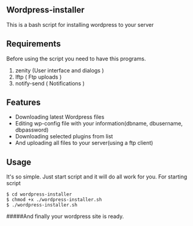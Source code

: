 Wordpress-installer
-----------------

This is a bash script for installing wordpress to your server<br />

Requirements
-----------------
Before using the script you need to have this programs.<br />
1. zenity (User interface and dialogs )<br />
2. lftp ( Ftp uploads )<br />
3. notify-send ( Notifications )<br />

Features
-----------------
<ul>
<li>Downloading latest Wordpress files</li>
<li>Editing wp-config file with your information(dbname, dbusername, dbpassword)</li>
<li>Downloading selected plugins from list</li>
<li>And uploading all files to your server(using a ftp client)</li>
</ul>

Usage
-----------------
It's so simple. Just start script and it will do all work for you.
For starting script<br />
```
$ cd wordpress-installer
$ chmod +x ./wordpress-installer.sh
$ ./wordpress-installer.sh
```

#####And finally your wordpress site is ready.


